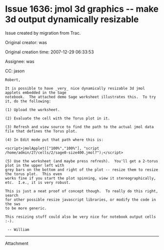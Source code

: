 # Issue 1636: jmol 3d graphics -- make 3d output dynamically resizable

Issue created by migration from Trac.

Original creator: was

Original creation time: 2007-12-29 06:33:53

Assignee: was

CC:  jason


```
Robert,

It is possible to have _very_ nice dynamically resizable 3d jmol applets embedded in the Sage
notebook.  The attached demo Sage worksheet illustrates this.  To try it, do the following:

(1) Upload the worksheet.

(2) Evaluate the cell with the Torus plot in it.

(3) Refresh and view source to find the path to the actual jmol data file that defines the Torus plot.

(4) In Edit mode put that path where this is:

<script>jmolApplet(["100%","100%"], "script /home/admin/27/cells/2/sage0-size400.jmol?");</script>

(5) Use the worksheet (and maybe press refresh).  You'll get a 2-torus plot in the upper left with 
grey bars on the bottom and right of the plot -- resize them to resize the torus plot.  This even 
works fine if you start the plot spinning, view it stereographically, etc.  I.e., it is very robust.

This is just a neat proof of concept though.  To really do this right, search
for other possible resize javascript libraries, or modify the code in the sws
to be more generic. 

This resizing stuff could also be very nice for notebook output cells :-).

 -- William
```



---

Attachment
